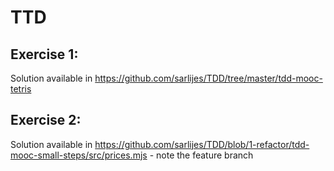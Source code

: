 # TTD

## Exercise 1:
Solution available in https://github.com/sarlijes/TDD/tree/master/tdd-mooc-tetris

## Exercise 2:
Solution available in https://github.com/sarlijes/TDD/blob/1-refactor/tdd-mooc-small-steps/src/prices.mjs - note the feature branch

